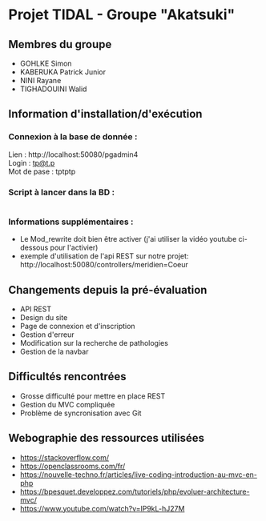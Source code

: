 # Projet TIDAL - Groupe "Akatsuki"

## Membres du groupe
- GOHLKE Simon
- KABERUKA Patrick Junior
- NINI Rayane
- TIGHADOUINI Walid

## Information d'installation/d'exécution

### Connexion à la base de donnée :
Lien : http://localhost:50080/pgadmin4  
Login : tp@t.p  
Mot de pase : tptptp

### Script à lancer dans la BD :
```
```
### Informations supplémentaires :
- Le Mod_rewrite doit bien être activer (j'ai utiliser la vidéo youtube ci-dessous pour l'activier)
- exemple d'utilisation de l'api REST sur notre projet: http://localhost:50080/controllers/meridien=Coeur

## Changements depuis la pré-évaluation
- API REST
- Design du site
- Page de connexion et d'inscription
- Gestion d'erreur
- Modification sur la recherche de pathologies
- Gestion de la navbar

## Difficultés rencontrées
- Grosse difficulté pour mettre en place REST
- Gestion du MVC compliquée
- Problème de syncronisation avec Git

## Webographie des ressources utilisées
- https://stackoverflow.com/
- https://openclassrooms.com/fr/
- https://nouvelle-techno.fr/articles/live-coding-introduction-au-mvc-en-php
- https://bpesquet.developpez.com/tutoriels/php/evoluer-architecture-mvc/
- https://www.youtube.com/watch?v=lP9kL-hJ27M 
